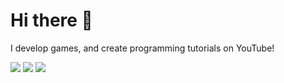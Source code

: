 # Hi there 👋

<!--
**tank-king/tank-king** is a ✨ _special_ ✨ repository because its `README.md` (this file) appears on your GitHub profile.

Here are some ideas to get you started:

- 🔭 I’m currently working on ...
- 🌱 I’m currently learning ...
- 👯 I’m looking to collaborate on ...
- 🤔 I’m looking for help with ...
- 💬 Ask me about ...
- 📫 How to reach me: ...
- 😄 Pronouns: ...
- ⚡ Fun fact: ...
-->

I develop games, and create programming tutorials on YouTube!

<div>
<a href="https://tank-king.itch.io"><img src="https://img.shields.io/badge/GameDev-BB0000?logo=itchdotio&logoColor=white&style=for-the-badge"></a>
<a href="https://discord.com/invite/qh8XGWypvg"><img src="https://img.shields.io/badge/Discord-blue?logo=discord&logoColor=white&style=for-the-badge"></a>
<a href="https://youtube.com/c/rounak-bhowmik"><img src="https://img.shields.io/badge/YouTube-BB0000?logo=youtube&logoColor=white&style=for-the-badge"></a>
</div>
<!--
[![GitHub Streak](http://github-readme-streak-stats.herokuapp.com?user=tank-king&theme=highcontrast&border_radius=5&background=FFFFFF00)](https://git.io/streak-stats)

<table style="border:none">
  <tr>
    <td><a href="https://tank-king.itch.io">
      <img src="https://tank-king.github.io/assets/images/logos/itchio-logo-textless-white.png" alt="Alt Text" width=30></td>
    <td>Game Dev Portfolio</td>
  </tr>
  <tr>
    <td><a href="https://youtube.com/c/rounak-bhowmik"><img src="https://tank-king.github.io/assets/images/logos/yt_icon_mono_dark.png" alt="Alt Text" width=30></td>
    <td>YouTube Channel</td>
  </tr>
  <tr>
    <td><a href="https://discord.com/invite/qh8XGWypvg"><img src="https://tank-king.github.io/assets/images/logos/discord-logo.png" alt="Alt Text" width=30></td>
    <td>Discord Server</td>
  </tr>
</table>
</div>
-->

